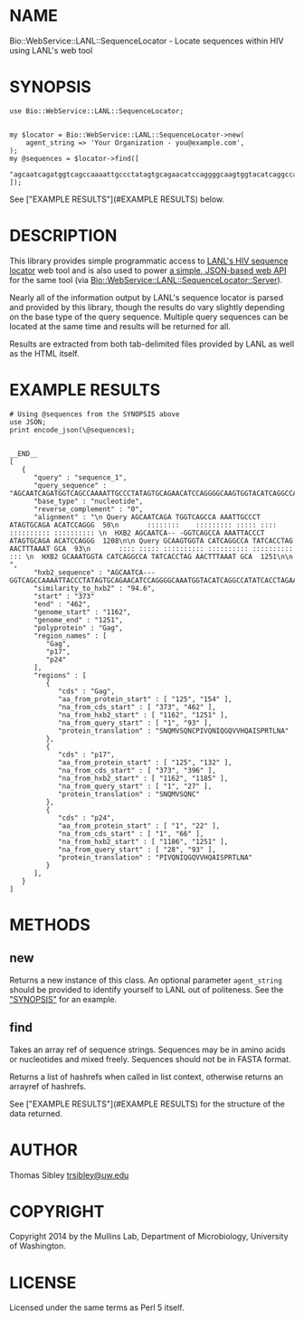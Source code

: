 # NAME

Bio::WebService::LANL::SequenceLocator - Locate sequences within HIV using LANL's web tool

# SYNOPSIS

    use Bio::WebService::LANL::SequenceLocator;
    

    my $locator = Bio::WebService::LANL::SequenceLocator->new(
        agent_string => 'Your Organization - you@example.com',
    );
    my @sequences = $locator->find([
        "agcaatcagatggtcagccaaaattgccctatagtgcagaacatccaggggcaagtggtacatcaggccatatcacctagaactttaaatgca",
    ]);

See ["EXAMPLE RESULTS"](#EXAMPLE RESULTS) below.

# DESCRIPTION

This library provides simple programmatic access to
[LANL's HIV sequence locator](http://www.hiv.lanl.gov/content/sequence/LOCATE/locate.html)
web tool and is also used to power
[a simple, JSON-based web API](http://indra.mullins.microbiol.washington.edu/locate-sequence/)
for the same tool (via [Bio::WebService::LANL::SequenceLocator::Server](http://search.cpan.org/perldoc?Bio::WebService::LANL::SequenceLocator::Server)).

Nearly all of the information output by LANL's sequence locator is parsed and
provided by this library, though the results do vary slightly depending on the
base type of the query sequence.  Multiple query sequences can be located at
the same time and results will be returned for all.

Results are extracted from both tab-delimited files provided by LANL as well as
the HTML itself.

# EXAMPLE RESULTS

    # Using @sequences from the SYNOPSIS above
    use JSON;
    print encode_json(\@sequences);
    

    __END__
    [
       {
          "query" : "sequence_1",
          "query_sequence" : "AGCAATCAGATGGTCAGCCAAAATTGCCCTATAGTGCAGAACATCCAGGGGCAAGTGGTACATCAGGCCATATCACCTAGAACTTTAAATGCA",
          "base_type" : "nucleotide",
          "reverse_complement" : "0",
          "alignment" : "\n Query AGCAATCAGA TGGTCAGCCA AAATTGCCCT ATAGTGCAGA ACATCCAGGG  50\n       ::::::::    ::::::::: ::::: :::: :::::::::: :::::::::: \n  HXB2 AGCAATCA-- -GGTCAGCCA AAATTACCCT ATAGTGCAGA ACATCCAGGG  1208\n\n Query GCAAGTGGTA CATCAGGCCA TATCACCTAG AACTTTAAAT GCA  93\n       :::: ::::: :::::::::: :::::::::: :::::::::: ::: \n  HXB2 GCAAATGGTA CATCAGGCCA TATCACCTAG AACTTTAAAT GCA  1251\n\n  ",
          "hxb2_sequence" : "AGCAATCA---GGTCAGCCAAAATTACCCTATAGTGCAGAACATCCAGGGGCAAATGGTACATCAGGCCATATCACCTAGAACTTTAAATGCA",
          "similarity_to_hxb2" : "94.6",
          "start" : "373"
          "end" : "462",
          "genome_start" : "1162",
          "genome_end" : "1251",
          "polyprotein" : "Gag",
          "region_names" : [
             "Gag",
             "p17",
             "p24"
          ],
          "regions" : [
             {
                "cds" : "Gag",
                "aa_from_protein_start" : [ "125", "154" ],
                "na_from_cds_start" : [ "373", "462" ],
                "na_from_hxb2_start" : [ "1162", "1251" ],
                "na_from_query_start" : [ "1", "93" ],
                "protein_translation" : "SNQMVSQNCPIVQNIQGQVVHQAISPRTLNA"
             },
             {
                "cds" : "p17",
                "aa_from_protein_start" : [ "125", "132" ],
                "na_from_cds_start" : [ "373", "396" ],
                "na_from_hxb2_start" : [ "1162", "1185" ],
                "na_from_query_start" : [ "1", "27" ],
                "protein_translation" : "SNQMVSQNC"
             },
             {
                "cds" : "p24",
                "aa_from_protein_start" : [ "1", "22" ],
                "na_from_cds_start" : [ "1", "66" ],
                "na_from_hxb2_start" : [ "1186", "1251" ],
                "na_from_query_start" : [ "28", "93" ],
                "protein_translation" : "PIVQNIQGQVVHQAISPRTLNA"
             }
          ],
       }
    ]

# METHODS

## new

Returns a new instance of this class.  An optional parameter `agent_string`
should be provided to identify yourself to LANL out of politeness.  See the
["SYNOPSIS"](#SYNOPSIS) for an example.

## find

Takes an array ref of sequence strings.  Sequences may be in amino acids or
nucleotides and mixed freely.  Sequences should not be in FASTA format.

Returns a list of hashrefs when called in list context, otherwise returns an
arrayref of hashrefs.

See ["EXAMPLE RESULTS"](#EXAMPLE RESULTS) for the structure of the data returned.

# AUTHOR

Thomas Sibley <trsibley@uw.edu>

# COPYRIGHT

Copyright 2014 by the Mullins Lab, Department of Microbiology, University of
Washington.

# LICENSE

Licensed under the same terms as Perl 5 itself.
